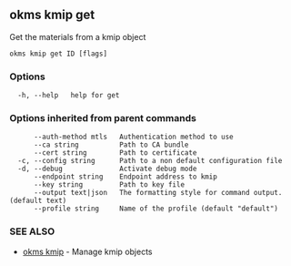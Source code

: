 ## okms kmip get

Get the materials from a kmip object

```
okms kmip get ID [flags]
```

### Options

```
  -h, --help   help for get
```

### Options inherited from parent commands

```
      --auth-method mtls   Authentication method to use
      --ca string          Path to CA bundle
      --cert string        Path to certificate
  -c, --config string      Path to a non default configuration file
  -d, --debug              Activate debug mode
      --endpoint string    Endpoint address to kmip
      --key string         Path to key file
      --output text|json   The formatting style for command output. (default text)
      --profile string     Name of the profile (default "default")
```

### SEE ALSO

* [okms kmip](okms_kmip.md)	 - Manage kmip objects

